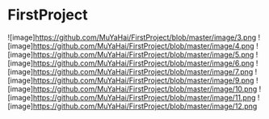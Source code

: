 # FirstProject
![image]https://github.com/MuYaHai/FirstProject/blob/master/image/3.png
![image]https://github.com/MuYaHai/FirstProject/blob/master/image/4.png
![image]https://github.com/MuYaHai/FirstProject/blob/master/image/5.png
![image]https://github.com/MuYaHai/FirstProject/blob/master/image/6.png
![image]https://github.com/MuYaHai/FirstProject/blob/master/image/7.png
![image]https://github.com/MuYaHai/FirstProject/blob/master/image/9.png
![image]https://github.com/MuYaHai/FirstProject/blob/master/image/10.png
![image]https://github.com/MuYaHai/FirstProject/blob/master/image/11.png
![image]https://github.com/MuYaHai/FirstProject/blob/master/image/12.png
